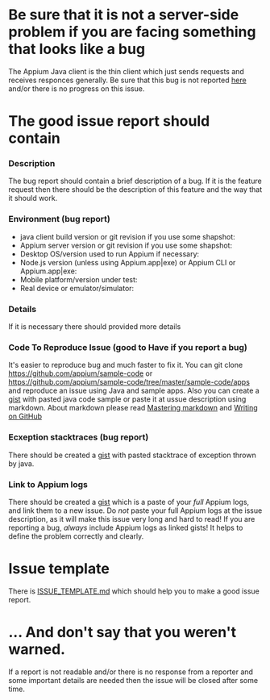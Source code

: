 # Be sure that it is not a server-side problem if you are facing something that looks like a bug

The Appium Java client is the thin client which just sends requests and receives responces generally. 
Be sure that this bug is not reported [here](https://github.com/appium/appium/issues) and/or there is
no progress on this issue.

# The good issue report should contain

### Description

The bug report should contain a brief description of a bug.
If it is the feature request then there should be the description of this feature and the way that it should work.

### Environment (bug report)

* java client build version or git revision if you use some shapshot:
* Appium server version or git revision if you use some shapshot:
* Desktop OS/version used to run Appium if necessary:
* Node.js version (unless using Appium.app|exe) or Appium CLI or Appium.app|exe:
* Mobile platform/version under test:
* Real device or emulator/simulator:

### Details

If it is necessary there should provided more details


### Code To Reproduce Issue (good to Have if you report a bug)

It's easier to reproduce bug and much faster to fix it.
You can git clone https://github.com/appium/sample-code or https://github.com/appium/sample-code/tree/master/sample-code/apps and reproduce an issue using Java and sample apps.
Also you can create a [gist](https://gist.github.com) with pasted java code sample or paste it at ussue description using markdown. About markdown please read [Mastering markdown](https://guides.github.com/features/mastering-markdown/) and 
[Writing on GitHub](https://help.github.com/categories/writing-on-github/)

### Ecxeption stacktraces (bug report)

There should be created a [gist](https://gist.github.com) with pasted stacktrace of exception thrown by java.

### Link to Appium logs

There should be created a [gist](https://gist.github.com) which is a paste of your _full_ Appium logs, and link them to a new issue. Do _not_ paste your full Appium logs at the issue description, as it will make this issue very long and hard to read! 
If you are reporting a bug, _always_ include Appium logs as linked gists! It helps to define the problem correctly and clearly. 


# Issue template
There is [ISSUE_TEMPLATE.md](https://github.com/appium/java-client/blob/master/ISSUE_TEMPLATE.md) which should help you to make a good issue report.

# ... And don't say that you weren't warned. 

If a report is not readable and/or there is no response from a reporter and some important details are needed then the issue will be closed after some time.
